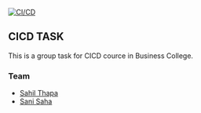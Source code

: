 [![CI/CD](https://github.com/sanisaha/react-project-github-actions/actions/workflows/main.yaml/badge.svg)](https://github.com/sanisaha/react-project-github-actions/actions/workflows/main.yaml)

## CICD TASK

This is a group task for CICD cource in Business College.

### Team

- [Sahil Thapa](https://github.com/sahilt2)
- [Sani Saha](https://github.com/sanisaha)
